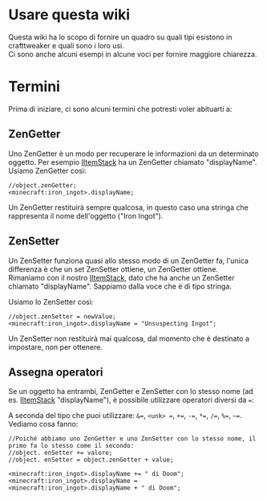 # Usare questa wiki

Questa wiki ha lo scopo di fornire un quadro su quali tipi esistono in crafttweaker e quali sono i loro usi.  
Ci sono anche alcuni esempi in alcune voci per fornire maggiore chiarezza.

# Termini

Prima di iniziare, ci sono alcuni termini che potresti voler abituarti a:

## ZenGetter

Uno ZenGetter è un modo per recuperare le informazioni da un determinato oggetto. Per esempio [IItemStack](/Vanilla/Items/IItemStack/) ha un ZenGetter chiamato "displayName".  
Usiamo ZenGetter così:

```zenscript
//object.zenGetter;
<minecraft:iron_ingot>.displayName;
```

Un ZenGetter restituirà sempre qualcosa, in questo caso una stringa che rappresenta il nome dell'oggetto ("Iron Ingot").

## ZenSetter

Un ZenSetter funziona quasi allo stesso modo di un ZenGetter fa, l'unica differenza è che un set ZenSetter ottiene, un ZenGetter ottiene.  
Rimaniamo con il nostro [IItemStack](/Vanilla/Items/IItemStack/), dato che ha anche un ZenSetter chiamato "displayName". Sappiamo dalla voce che è di tipo stringa.

Usiamo lo ZenSetter così:

```zenscript
//object.zenSetter = newValue;
<minecraft:iron_ingot>.displayName = "Unsuspecting Ingot";
```

Un ZenSetter non restituirà mai qualcosa, dal momento che è destinato a impostare, non per ottenere.

## Assegna operatori

Se un oggetto ha entrambi, ZenGetter e ZenSetter con lo stesso nome (ad es. [IItemStack](/Vanilla/Items/IItemStack/) "displayName"), è possibile utilizzare operatori diversi da `=`:

A seconda del tipo che puoi utilizzare: `&=`, `<unk> =`, `+=`, `-=`, `*=`, `/=`, `%=`, `~=`.  
Vediamo cosa fanno:

```zenscript
//Poiché abbiamo uno ZenGetter e uno ZenSetter con lo stesso nome, il primo fa lo stesso come il secondo:
//object. enSetter += valore;
//object. enSetter = object.zenGetter + value;

<minecraft:iron_ingot>.displayName += " di Doom";
<minecraft:iron_ingot>.displayName = <minecraft:iron_ingot>.displayName + " di Doom";
```